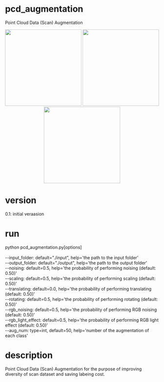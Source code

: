# pcd_augmentation
Point Cloud Data (Scan) Augmentation</br>
<p align="center">
<img height="250" src="https://github.com/mac999/pcd_augmentation/blob/main/doc/test0.JPG"/>
<img height="250" src="https://github.com/mac999/pcd_augmentation/blob/main/doc/test2.JPG"/>
<img height="250" src="https://github.com/mac999/pcd_augmentation/blob/main/doc/test1.PNG"/>
</p>

# version
0.1: initial veraasion

# run
python pcd_augmentation.py[options]</br>
</br>
--input_folder: default="./input", help='the path to the input folder'</br>
--output_folder: default="./output", help='the path to the output folder'</br>
--noising: default=0.5, help='the probability of performing noising (default: 0.50)'</br>
--scaling: default=0.5, help='the probability of performing scaling (default: 0.50)'</br>
--translating: default=0.0, help='the probability of performing translating (default: 0.50)'</br>
--rotating: default=0.5, help='the probability of performing rotating (default: 0.50)'</br>
--rgb_noising: default=0.5, help='the probability of performing RGB noising (default: 0.50)'</br>
--rgb_light_effect: default=0.5, help='the probability of performing RGB light effect (default: 0.50)'</br>
--aug_num: type=int, default=50, help='number of the augmentation of each class'</br>

# description
Point Cloud Data (Scan) Augmentation for the purpose of improving diversity of scan dataset and saving labeing cost.




